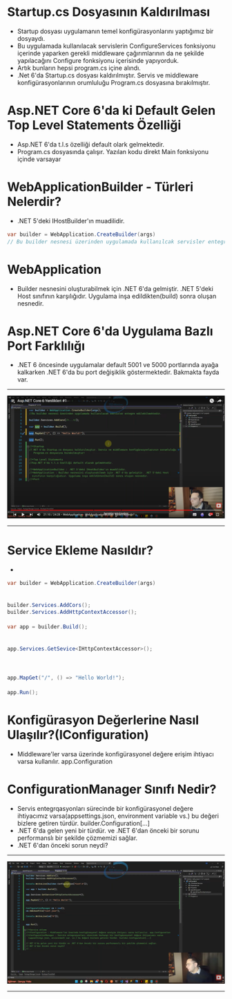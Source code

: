 # Startup.cs Dosyasının Kaldırılması
- Startup dosyası uygulamanın temel konfigürasyonlarını yaptığımız bir dosyaydı. 
- Bu uygulamada kullanılacak servislerin ConfigureServices fonksiyonu içerinde yaparken gerekli middleware çağırımlarının da ne şekilde yapılacağını Configure fonksiyonu içerisinde yapıyorduk.
- Artık bunların hepsi program.cs içine alındı.
- .Net 6'da Startup.cs dosyası kaldırılmıştır. Servis ve middleware konfigürasyonlarının orumluluğu Program.cs dosyasına bırakılmıştır.
# Asp.NET Core 6'da ki Default Gelen Top Level Statements Özelliği
- Asp.NET 6'da t.l.s özelliği default olark gelmektedir. 
- Program.cs dosyasında çalışır. Yazılan kodu direkt Main fonksiyonu içinde varsayar
# WebApplicationBuilder -  Türleri Nelerdir?
- .NET 5'deki IHostBuilder'ın muadilidir.

```C#
var builder = WebApplication.CreateBuilder(args)
// Bu builder nesnesi üzerinden uygulamada kullanılcak servisler entegre edilebilmektedir.
```

# WebApplication
- Builder nesnesini oluşturabilmek için .NET 6'da gelmiştir. .NET 5'deki Host sınıfının karşılığıdır. Uygulama inşa edildikten(build) sonra oluşan nesnedir.
# Asp.NET Core 6'da Uygulama Bazlı Port Farklılığı
- .NET 6 öncesinde uygulamalar default 5001 ve 5000 portlarında ayağa kalkarken .NET 6'da bu port değişiklik göstermektedir. Bakmakta fayda var.

***

<img src="1.png" width = "auto">

***

# Service Ekleme Nasıldır?
- 
```C#
var builder = WebApplication.CreateBuilder(args)


builder.Services.AddCors();
builder.Services.AddHttpContextAccessor();

var app = builder.Build();


app.Services.GetSevice<IHttpContextAccessor>();



app.MapGet("/", () => "Hello World!");

app.Run();

```

# Konfigürasyon Değerlerine Nasıl Ulaşılır?(IConfiguration)
- Middleware'ler varsa üzerinde konfigürasyonel değere erişim ihtiyacı varsa kullanılır. app.Configuration
# ConfigurationManager Sınıfı Nedir?
- Servis entegrqasyonları sürecinde bir konfigürasyonel değere ihtiyacımız varsa(appsettings.json, environment variable vs.) bu değeri bizlere getiren türdür. builder.Configuration[...]
- .NET 6'da gelen yeni bir türdür. ve .NET 6'dan önceki bir sorunu performanslı bir şekilde çözmemizi sağlar.
- .NET 6'dan önceki sorun neydi?


***

<img src="2.png" width = "auto">

***